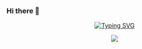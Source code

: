 ### Hi there 👋

<p align="center">
  <!-- Typing SVG by DenverCoder1 - https://github.com/DenverCoder1/readme-typing-svg -->
  <a href="https://git.io/typing-svg"><img src="https://readme-typing-svg.demolab.com?font=Shadows+Into+Light&duration=4000&pause=500&color=85586F&center=true&vCenter=true&multiline=true&repeat=false&width=435&height=125&lines=Web+Developer+front-end;Design+experience;Always+learning;A+child+having+fun+with+the+code" alt="Typing SVG" /></a>
  </p>

<p align="center">
  <a href="https://git.io/streak-stats"><img src="https://streak-stats.demolab.com?user=NourEve&theme=modern-lilac2&date_format=j%20M%5B%20Y%5D&mode=weekly"/></a>
  </p>

